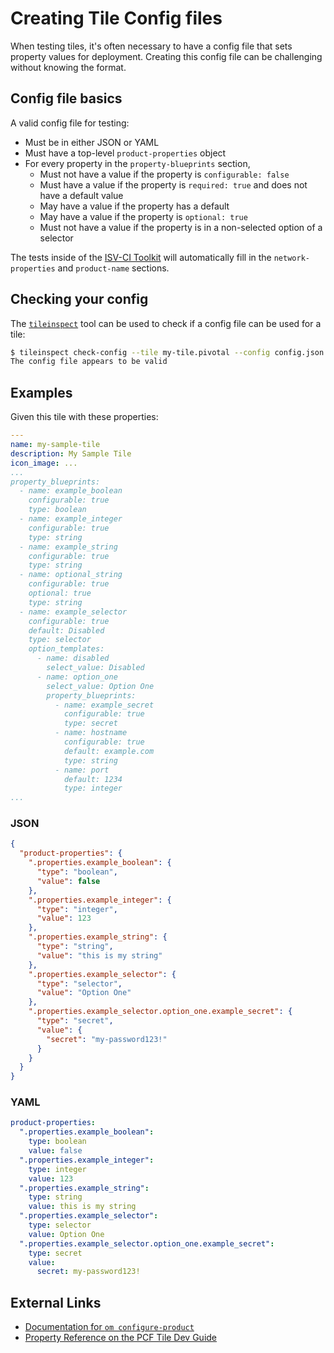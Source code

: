 # Creating Tile Config files

When testing tiles, it's often necessary to have a config file that sets property values for deployment. Creating this config file can be challenging without knowing the format.

## Config file basics

A valid config file for testing:

* Must be in either JSON or YAML
* Must have a top-level `product-properties` object
* For every property in the `property-blueprints` section,
  * Must not have a value if the property is `configurable: false`
  * Must have a value if the property is `required: true` and does not have a default value
  * May have a value if the property has a default
  * May have a value if the property is `optional: true`
  * Must not have a value if the property is in a non-selected option of a selector

The tests inside of the [ISV-CI Toolkit](https://github.com/cf-platform-eng/isv-ci-toolkit) will automatically fill in the `network-properties` and `product-name` sections.

## Checking your config

The [`tileinspect`](https://github.com/cf-platform-eng/tileinspect) tool can be used to check if a config file can be used for a tile:

```bash
$ tileinspect check-config --tile my-tile.pivotal --config config.json
The config file appears to be valid
```

## Examples

Given this tile with these properties:

```yaml
---
name: my-sample-tile
description: My Sample Tile
icon_image: ...
...
property_blueprints:
  - name: example_boolean
    configurable: true
    type: boolean
  - name: example_integer
    configurable: true
    type: string
  - name: example_string
    configurable: true
    type: string
  - name: optional_string
    configurable: true
    optional: true
    type: string
  - name: example_selector
    configurable: true
    default: Disabled
    type: selector
    option_templates:
      - name: disabled
        select_value: Disabled
      - name: option_one
        select_value: Option One
        property_blueprints:
          - name: example_secret
            configurable: true
            type: secret
          - name: hostname
            configurable: true
            default: example.com
            type: string
          - name: port
            default: 1234
            type: integer
...
```

### JSON

```json
{
  "product-properties": {
    ".properties.example_boolean": {
      "type": "boolean",
      "value": false
    },
    ".properties.example_integer": {
      "type": "integer",
      "value": 123
    },
    ".properties.example_string": {
      "type": "string",
      "value": "this is my string"
    },
    ".properties.example_selector": {
      "type": "selector",
      "value": "Option One"
    },
    ".properties.example_selector.option_one.example_secret": {
      "type": "secret",
      "value": {
        "secret": "my-password123!"
      }
    }
  }
}
```

### YAML

```yaml
product-properties:
  ".properties.example_boolean":
    type: boolean
    value: false
  ".properties.example_integer":
    type: integer
    value: 123
  ".properties.example_string":
    type: string
    value: this is my string
  ".properties.example_selector":
    type: selector
    value: Option One
  ".properties.example_selector.option_one.example_secret":
    type: secret
    value:
      secret: my-password123!
```

## External Links

* [Documentation for `om configure-product`](https://github.com/pivotal-cf/om/blob/master/docs/configure-product/README.md)
* [Property Reference on the PCF Tile Dev Guide](https://docs.pivotal.io/tiledev/2-6/property-template-references.html#all-property-types)
